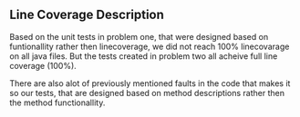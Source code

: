 
## Line Coverage Description


Based on the unit tests in problem one, that were designed based on funtionallity rather then linecoverage, we did not reach 100% linecovarage on all java files.
But the tests created in problem two all acheive full line coverage (100%). 

There are also alot of previously mentioned faults in the code that makes it so our tests,
that are designed based on method descriptions rather then the method functionallity.

